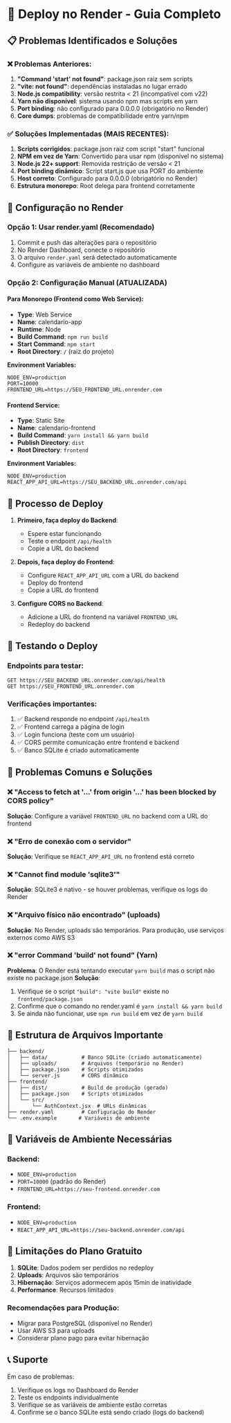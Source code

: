 # 🚀 Deploy no Render - Guia Completo

## 📋 Problemas Identificados e Soluções

### ❌ Problemas Anteriores:
1. **"Command 'start' not found"**: package.json raiz sem scripts
2. **"vite: not found"**: dependências instaladas no lugar errado
3. **Node.js compatibility**: versão restrita < 21 (incompatível com v22)
4. **Yarn não disponível**: sistema usando npm mas scripts em yarn
5. **Port binding**: não configurado para 0.0.0.0 (obrigatório no Render)
6. **Core dumps**: problemas de compatibilidade entre yarn/npm

### ✅ Soluções Implementadas (MAIS RECENTES):
1. **Scripts corrigidos**: package.json raiz com script "start" funcional
2. **NPM em vez de Yarn**: Convertido para usar npm (disponível no sistema)
3. **Node.js 22+ support**: Removida restrição de versão < 21
4. **Port binding dinâmico**: Script start.js que usa PORT do ambiente
5. **Host correto**: Configurado para 0.0.0.0 (obrigatório no Render)
6. **Estrutura monorepo**: Root delega para frontend corretamente

## 🔧 Configuração no Render

### Opção 1: Usar render.yaml (Recomendado)
1. Commit e push das alterações para o repositório
2. No Render Dashboard, conecte o repositório
3. O arquivo `render.yaml` será detectado automaticamente
4. Configure as variáveis de ambiente no dashboard

### Opção 2: Configuração Manual (ATUALIZADA)

#### Para Monorepo (Frontend como Web Service):
- **Type**: Web Service
- **Name**: calendario-app
- **Runtime**: Node
- **Build Command**: `npm run build`
- **Start Command**: `npm start`
- **Root Directory**: `/` (raiz do projeto)

**Environment Variables:**
```
NODE_ENV=production
PORT=10000
FRONTEND_URL=https://SEU_FRONTEND_URL.onrender.com
```

#### Frontend Service:
- **Type**: Static Site
- **Name**: calendario-frontend
- **Build Command**: `yarn install && yarn build`
- **Publish Directory**: `dist`
- **Root Directory**: `frontend`

**Environment Variables:**
```
NODE_ENV=production
REACT_APP_API_URL=https://SEU_BACKEND_URL.onrender.com/api
```

## 🔄 Processo de Deploy

1. **Primeiro, faça deploy do Backend**:
   - Espere estar funcionando
   - Teste o endpoint `/api/health`
   - Copie a URL do backend

2. **Depois, faça deploy do Frontend**:
   - Configure `REACT_APP_API_URL` com a URL do backend
   - Deploy do frontend
   - Copie a URL do frontend

3. **Configure CORS no Backend**:
   - Adicione a URL do frontend na variável `FRONTEND_URL`
   - Redeploy do backend

## 🧪 Testando o Deploy

### Endpoints para testar:
```
GET https://SEU_BACKEND_URL.onrender.com/api/health
GET https://SEU_FRONTEND_URL.onrender.com
```

### Verificações importantes:
1. ✅ Backend responde no endpoint `/api/health`
2. ✅ Frontend carrega a página de login
3. ✅ Login funciona (teste com um usuário)
4. ✅ CORS permite comunicação entre frontend e backend
5. ✅ Banco SQLite é criado automaticamente

## 🐛 Problemas Comuns e Soluções

### ❌ "Access to fetch at '...' from origin '...' has been blocked by CORS policy"
**Solução**: Configure a variável `FRONTEND_URL` no backend com a URL do frontend

### ❌ "Erro de conexão com o servidor"
**Solução**: Verifique se `REACT_APP_API_URL` no frontend está correto

### ❌ "Cannot find module 'sqlite3'"
**Solução**: SQLite3 é nativo - se houver problemas, verifique os logs do Render

### ❌ "Arquivo físico não encontrado" (uploads)
**Solução**: No Render, uploads são temporários. Para produção, use serviços externos como AWS S3

### ❌ "error Command 'build' not found" (Yarn)
**Problema**: O Render está tentando executar `yarn build` mas o script não existe no package.json
**Solução**: 
1. Verifique se o script `"build": "vite build"` existe no `frontend/package.json`
2. Confirme que o comando no render.yaml é `yarn install && yarn build`
3. Se ainda não funcionar, use `npm run build` em vez de `yarn build`

## 📂 Estrutura de Arquivos Importante

```
├── backend/
│   ├── data/           # Banco SQLite (criado automaticamente)
│   ├── uploads/        # Arquivos (temporário no Render)
│   ├── package.json    # Scripts otimizados
│   └── server.js       # CORS dinâmico
├── frontend/
│   ├── dist/           # Build de produção (gerado)
│   ├── package.json    # Scripts otimizados
│   └── src/
│       └── AuthContext.jsx  # URLs dinâmicas
├── render.yaml         # Configuração do Render
└── .env.example       # Variáveis de ambiente
```

## 🔐 Variáveis de Ambiente Necessárias

### Backend:
- `NODE_ENV=production`
- `PORT=10000` (padrão do Render)
- `FRONTEND_URL=https://seu-frontend.onrender.com`

### Frontend:
- `NODE_ENV=production`  
- `REACT_APP_API_URL=https://seu-backend.onrender.com/api`

## 🚨 Limitações do Plano Gratuito

1. **SQLite**: Dados podem ser perdidos no redeploy
2. **Uploads**: Arquivos são temporários
3. **Hibernação**: Serviços adormecem após 15min de inatividade
4. **Performance**: Recursos limitados

### Recomendações para Produção:
- Migrar para PostgreSQL (disponível no Render)
- Usar AWS S3 para uploads
- Considerar plano pago para evitar hibernação

## 📞 Suporte

Em caso de problemas:
1. Verifique os logs no Dashboard do Render
2. Teste os endpoints individualmente
3. Verifique se as variáveis de ambiente estão corretas
4. Confirme se o banco SQLite está sendo criado (logs do backend)
